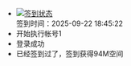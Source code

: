 - [![签到状态](https://github.com/womade/Cloud189-Actions/actions/workflows/main.yml/badge.svg?branch=main)](https://github.com/womade/Cloud189-Actions/actions/workflows/main.yml) <br> 签到时间：2025-09-22 18:45:22
- 开始执行帐号1
- 登录成功
- 已经签到过了，签到获得94M空间
